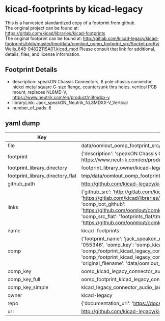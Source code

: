 # kicad-footprints by kicad-legacy  
This is a harvested standardized copy of a footprint from github.  
The original project can be found at:  
https://gitlab.com/kicad/libraries/kicad-footprints  
The original footprint can be found at:
http://gitlab.com/kicad-legacy/kicad-footprints/blob/master/tmp/data/oomlout_oomp_footprint_src/Socket.pretty/Wells_648-0482211SA01.kicad_mod
Please consult that link for additional, details, files, and license information.  
## Footprint Details
* description: speakON Chassis Connectors, 8 pole chassis connector, nickel metal square G-size flange, countersunk thru holes, vertical PCB mount, replaces NL8MD-V, https://www.neutrik.com/en/product/nl8mdxx-v  
* libraryLink: Jack_speakON_Neutrik_NL8MDXX-V_Vertical  
* number_of_pads: 8  
## yaml dump  
| Key | Value |  
| --- | --- |  
| file | data/oomlout_oomp_footprint_src/kicad-footprints/Connector_Audio.pretty/Jack_speakON_Neutrik_NL8MDXX-V_Vertical.kicad_mod |  
| footprint | {'description': 'speakON Chassis Connectors, 8 pole chassis connector, nickel metal square G-size flange, countersunk thru holes, vertical PCB mount, replaces NL8MD-V, https://www.neutrik.com/en/product/nl8mdxx-v', 'libraryLink': 'Jack_speakON_Neutrik_NL8MDXX-V_Vertical', 'number_of_pads': 8} |  
| footprint_library_directory | footprint_library_owner/kicad-legacy_kicad-footprints |  
| footprint_library_directory_flat | tmp/data/oomlout_oomp_footprint_src/footprints_flat/kicad_legacy_connector_audio_jack_speakon_neutrik_nl8mdxx_v_vertical/working |  
| github_path | http://github.com/kicad-legacy/kicad-footprints/blob/master/tmp/data/oomlout_oomp_footprint_src/Connector_Audio.pretty/Jack_speakON_Neutrik_NL8MDXX-V_Vertical.kicad_mod |  
| links | {'github_src': 'http://gitlab.com/kicad-legacy/kicad-footprints/blob/master/tmp/data/oomlout_oomp_footprint_src/Socket.pretty/Wells_648-0482211SA01.kicad_mod', 'github_src_repo': 'https://gitlab.com/kicad/libraries/kicad-footprints', 'oomp_bot': 'tmp/data/oomlout_oomp_footprint_src/footprints/kicad_legacy_connector_audio_jack_speakon_neutrik_nl8mdxx_v_vertical/working', 'oomp_bot_github': 'https://github.com/oomlout/oomlout_oomp_footprint_bot/tree/main/tmp/data/oomlout_oomp_footprint_src/footprints/kicad_legacy_connector_audio_jack_speakon_neutrik_nl8mdxx_v_vertical/working', 'oomp_src_flat': 'footprints_flat/tmp/data/oomlout_oomp_footprint_src/footprints_flat/kicad_legacy_connector_audio_jack_speakon_neutrik_nl8mdxx_v_vertical/working', 'oomp_src_flat_github': 'https://github.com/oomlout/oomlout_oomp_footprint_src/tree/main/tmp/data/oomlout_oomp_footprint_src/footprints_flat/kicad_legacy_connector_audio_jack_speakon_neutrik_nl8mdxx_v_vertical/working'} |  
| name | kicad-footprints |  
| oomp | {'footprint_name': 'jack_speakon_neutrik_nl8mdxx_v_vertical', 'library_name': 'connector_audio', 'md5': '055346b03d6a52fa9ed497f596c18212', 'md5_10': '055346b03d', 'md5_5': '05534', 'md5_6': '055346', 'oomp_key': 'oomp_kicad_legacy_connector_audio_jack_speakon_neutrik_nl8mdxx_v_vertical', 'oomp_key_extra': 'oomp_footprint_kicad_legacy_connector_audio_jack_speakon_neutrik_nl8mdxx_v_vertical', 'oomp_key_full': 'oomp_footprint_kicad_legacy_connector_audio_jack_speakon_neutrik_nl8mdxx_v_vertical_055346', 'oomp_key_simple': 'kicad_legacy_connector_audio_jack_speakon_neutrik_nl8mdxx_v_vertical', 'original_filename': 'data/oomlout_oomp_footprint_src/kicad-footprints/Connector_Audio.pretty/Jack_speakON_Neutrik_NL8MDXX-V_Vertical.kicad_mod', 'owner_name': 'kicad_legacy'} |  
| oomp_key | oomp_kicad_legacy_connector_audio_jack_speakon_neutrik_nl8mdxx_v_vertical |  
| oomp_key_full | oomp_footprint_kicad_legacy_connector_audio_jack_speakon_neutrik_nl8mdxx_v_vertical |  
| oomp_key_simple | kicad_legacy_connector_audio_jack_speakon_neutrik_nl8mdxx_v_vertical |  
| owner | kicad-legacy |  
| repo | {'documentation_url': 'https://docs.github.com/rest/repos/repos#get-a-repository', 'message': 'Not Found'} |  
| url | http://github.com/kicad-legacy/kicad-footprints |  

